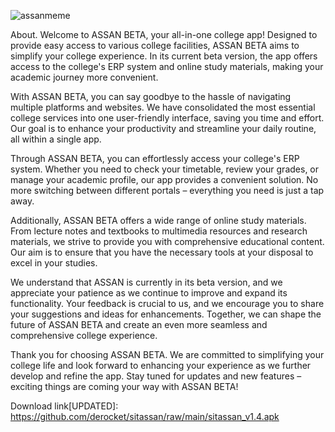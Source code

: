 ![assanmeme](https://github.com/derocket/sitassan/assets/130888056/a863be36-5bc5-44a9-bc60-5bd06e82e96e)


About.
Welcome to ASSAN BETA, your all-in-one college app! Designed to provide easy access to various college facilities, ASSAN BETA aims to simplify your college experience. In its current beta version, the app offers access to the college's ERP system and online study materials, making your academic journey more convenient.

With ASSAN BETA, you can say goodbye to the hassle of navigating multiple platforms and websites. We have consolidated the most essential college services into one user-friendly interface, saving you time and effort. Our goal is to enhance your productivity and streamline your daily routine, all within a single app.

Through ASSAN BETA, you can effortlessly access your college's ERP system. Whether you need to check your timetable, review your grades, or manage your academic profile, our app provides a convenient solution. No more switching between different portals – everything you need is just a tap away.

Additionally, ASSAN BETA offers a wide range of online study materials. From lecture notes and textbooks to multimedia resources and research materials, we strive to provide you with comprehensive educational content. Our aim is to ensure that you have the necessary tools at your disposal to excel in your studies.

We understand that ASSAN is currently in its beta version, and we appreciate your patience as we continue to improve and expand its functionality. Your feedback is crucial to us, and we encourage you to share your suggestions and ideas for enhancements. Together, we can shape the future of ASSAN BETA and create an even more seamless and comprehensive college experience.

Thank you for choosing ASSAN BETA. We are committed to simplifying your college life and look forward to enhancing your experience as we further develop and refine the app. Stay tuned for updates and new features – exciting things are coming your way with ASSAN BETA!






Download link[UPDATED]: https://github.com/derocket/sitassan/raw/main/sitassan_v1.4.apk
